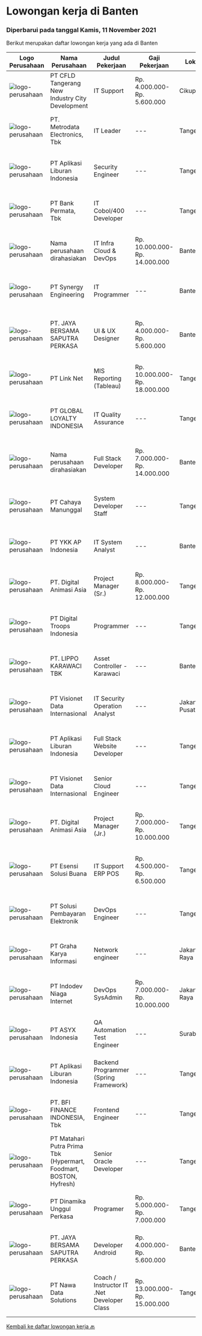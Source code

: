 
  # Lowongan kerja di Banten

  ### Diperbarui pada tanggal Kamis, 11 November 2021

  Berikut merupakan daftar lowongan kerja yang ada di Banten

  |Logo Perusahaan | Nama Perusahaan | Judul Pekerjaan | Gaji Pekerjaan | Lokasi | Deskripsi | Tanggal diunggah | Pranala |
  | -------------- | --------------- | --------------- | --------- | --------- | -------------- | ------- | ----------- |
  |![logo-perusahaan](https://image-service-cdn.seek.com.au/a52ab2eaa52e72d43fb3e8d148e8320f37d39bef/ee4dce1061f3f616224767ad58cb2fc751b8d2dc)|PT CFLD Tangerang New Industry City Development|IT Support|Rp. 4.000.000-Rp. 5.600.000|Cikupa|Job description : Windows dan Linux Troubleshooting dan Installation IT Hardware (Notebook dan PC Server) Installation IT Software (App &amp; IOS)...|Rabu, 10 November 2021|https://www.jobstreet.co.id/id/job/it-support-3686107?token=0~782ad520-c87f-4113-b41b-db0fedb0bf76&sectionRank=1&jobId=jobstreet-id-job-3686107|
|![logo-perusahaan](https://image-service-cdn.seek.com.au/0d75518309b56a3cff39daa569b0ba02cc7a22f2/ee4dce1061f3f616224767ad58cb2fc751b8d2dc)|PT. Metrodata Electronics, Tbk|IT Leader|---|Tangerang|Hi! We're hiring for IT LeaderQualifications: Experienced in handle Managed services project at least 5 years Ability to manage and monitor support...|Selasa, 09 November 2021|https://www.jobstreet.co.id/id/job/it-leader-3684217?token=0~782ad520-c87f-4113-b41b-db0fedb0bf76&sectionRank=2&jobId=jobstreet-id-job-3684217|
|![logo-perusahaan](https://image-service-cdn.seek.com.au/2ba51dcc75a5487dfad86edaf704ca8d7d4cbe70/ee4dce1061f3f616224767ad58cb2fc751b8d2dc)|PT Aplikasi Liburan Indonesia|Security Engineer|---|Tangerang|Job Desc :- Bertanggung jawab merancang dan menerapkan strategi terbaik untuk melindungi infrastruktur jaringan dari akses yang tidak diinginkan-...|Rabu, 10 November 2021|https://www.jobstreet.co.id/id/job/security-engineer-3674082?token=0~782ad520-c87f-4113-b41b-db0fedb0bf76&sectionRank=3&jobId=jobstreet-id-job-3674082|
|![logo-perusahaan](https://image-service-cdn.seek.com.au/12a3a2140ce85c2454cb71ba5502f4a7a535d8db/ee4dce1061f3f616224767ad58cb2fc751b8d2dc)|PT Bank Permata, Tbk|IT Cobol/400 Developer|---|Tangerang|Job description: Research and design system modules, program enhancements and modifications to existing programs or modules. Conducts research and...|Rabu, 10 November 2021|https://www.jobstreet.co.id/id/job/it-cobol-400-developer-3669168?token=0~782ad520-c87f-4113-b41b-db0fedb0bf76&sectionRank=4&jobId=jobstreet-id-job-3669168|
|![logo-perusahaan](https://us.123rf.com/450wm/pavelstasevich/pavelstasevich1811/pavelstasevich181101027/112815900-stock-vector-no-image-available-icon-flat-vector.jpg?ver=6)|Nama perusahaan dirahasiakan|IT Infra Cloud & DevOps|Rp. 10.000.000-Rp. 14.000.000|Banten|Job DescriptionIT Infrastructure Team is seeking a strong and seasoned technical person with an emphasis on Infrastructure and transactions for online...|Selasa, 09 November 2021|https://www.jobstreet.co.id/id/job/it-infra-cloud-devops-3668070?token=0~782ad520-c87f-4113-b41b-db0fedb0bf76&sectionRank=5&jobId=jobstreet-id-job-3668070|
|![logo-perusahaan](https://image-service-cdn.seek.com.au/4b7d72b5a886227b06ccc748060904ce71bc4cb8/ee4dce1061f3f616224767ad58cb2fc751b8d2dc)|PT Synergy Engineering|IT Programmer|---|Banten|Requirements: 3+ years experience of web-app development using .Net, PHP Laravel, Postgresql Agile, humble, trustworthy, and a team player Rapid...|Selasa, 09 November 2021|https://www.jobstreet.co.id/id/job/it-programmer-3683928?token=0~782ad520-c87f-4113-b41b-db0fedb0bf76&sectionRank=6&jobId=jobstreet-id-job-3683928|
|![logo-perusahaan](https://image-service-cdn.seek.com.au/20e578977734f53d5bf81045ac232fe57bb533b1/ee4dce1061f3f616224767ad58cb2fc751b8d2dc)|PT. JAYA BERSAMA  SAPUTRA PERKASA|UI & UX Designer|Rp. 4.000.000-Rp. 5.600.000|Banten|Kami mencari desainer UI UX Developer berbakat untuk bergabung dengan tim kami. Anda akan mengubah antarmuka menjadi pengalaman pengguna yang kaya,...|Rabu, 10 November 2021|https://www.jobstreet.co.id/id/job/ui-ux-designer-3668330?token=0~782ad520-c87f-4113-b41b-db0fedb0bf76&sectionRank=7&jobId=jobstreet-id-job-3668330|
|![logo-perusahaan](https://image-service-cdn.seek.com.au/641f84b4e1f639f1547cc07f9d8016bcb6803b32/ee4dce1061f3f616224767ad58cb2fc751b8d2dc)|PT Link Net|MIS Reporting  (Tableau)|Rp. 10.000.000-Rp. 18.000.000|Tangerang|Responsibilities: Design and develop dashboards and reports in Tableau Understand business needs and translate them into reporting solutions Manage...|Rabu, 10 November 2021|https://www.jobstreet.co.id/id/job/mis-reporting-tableau-3674860?token=0~782ad520-c87f-4113-b41b-db0fedb0bf76&sectionRank=8&jobId=jobstreet-id-job-3674860|
|![logo-perusahaan](https://image-service-cdn.seek.com.au/95cd0784468c268fc4f9348448140f01ea2254ab/ee4dce1061f3f616224767ad58cb2fc751b8d2dc)|PT GLOBAL LOYALTY INDONESIA|IT Quality Assurance|---|Tangerang|Responsibilities: Review and analyze system specifications Collaborate with team to develop effective strategies and test plans Developing and...|Selasa, 09 November 2021|https://www.jobstreet.co.id/id/job/it-quality-assurance-3684513?token=0~782ad520-c87f-4113-b41b-db0fedb0bf76&sectionRank=9&jobId=jobstreet-id-job-3684513|
|![logo-perusahaan](https://us.123rf.com/450wm/pavelstasevich/pavelstasevich1811/pavelstasevich181101027/112815900-stock-vector-no-image-available-icon-flat-vector.jpg?ver=6)|Nama perusahaan dirahasiakan|Full Stack Developer|Rp. 7.000.000-Rp. 14.000.000|Banten|-Developing front end website architecture.-Designing user interactions on web pages.-Developing back end website applications.-Creating servers and...|Rabu, 10 November 2021|https://www.jobstreet.co.id/id/job/full-stack-developer-3686026?token=0~782ad520-c87f-4113-b41b-db0fedb0bf76&sectionRank=10&jobId=jobstreet-id-job-3686026|
|![logo-perusahaan](https://image-service-cdn.seek.com.au/7aa6b310235b9fb1061ddb8ea76341088d18de07/ee4dce1061f3f616224767ad58cb2fc751b8d2dc)|PT Cahaya Manunggal|System Developer Staff|---|Tangerang|Requirements: Candidate must possess at least Bachelor’s Degree in Information Technology or equivalent with minimum GPA 3.00 1 year(s) of working...|Selasa, 09 November 2021|https://www.jobstreet.co.id/id/job/system-developer-staff-3667943?token=0~782ad520-c87f-4113-b41b-db0fedb0bf76&sectionRank=11&jobId=jobstreet-id-job-3667943|
|![logo-perusahaan](https://image-service-cdn.seek.com.au/137f7e23693c887f29135f9a0b3432e715df6933/ee4dce1061f3f616224767ad58cb2fc751b8d2dc)|PT YKK AP Indonesia|IT System Analyst|---|Banten|JOB REQUIREMENTS Maximum 30 years old Have a bachelor degree in informatics engineering with the latest IPK minimum of 3.00 Minimum 2 years of working...|Senin, 08 November 2021|https://www.jobstreet.co.id/id/job/it-system-analyst-3682381?token=0~782ad520-c87f-4113-b41b-db0fedb0bf76&sectionRank=12&jobId=jobstreet-id-job-3682381|
|![logo-perusahaan](https://image-service-cdn.seek.com.au/f361b780bbbab0e27ba721f469fa9b8e9f343f28/ee4dce1061f3f616224767ad58cb2fc751b8d2dc)|PT. Digital Animasi Asia|Project Manager (Sr.)|Rp. 8.000.000-Rp. 12.000.000|Tangerang|Merencanakan, mengorganisir, memimpin dan mengontrol jalannya suatu project, serta memberikan arahan dan memastikan kualitas pekerjaan yang dihasilkan...|Rabu, 10 November 2021|https://www.jobstreet.co.id/id/job/project-manager-sr-3675559?token=0~782ad520-c87f-4113-b41b-db0fedb0bf76&sectionRank=13&jobId=jobstreet-id-job-3675559|
|![logo-perusahaan](https://image-service-cdn.seek.com.au/4d91d8c86048f4300c8c333c8c8351b7dff33e27/ee4dce1061f3f616224767ad58cb2fc751b8d2dc)|PT Digital Troops Indonesia|Programmer|---|Tangerang|Usia minimal 22 Tahun Kandidat harus memiliki setidaknya Gelar Sarjana di Ilmu Komputer/Teknologi Informasi atau setara. Setidaknya memiliki 1 tahun...|Selasa, 09 November 2021|https://www.jobstreet.co.id/id/job/programmer-3667721?token=0~782ad520-c87f-4113-b41b-db0fedb0bf76&sectionRank=14&jobId=jobstreet-id-job-3667721|
|![logo-perusahaan](https://image-service-cdn.seek.com.au/36d1f72dfe2eaecadca52d4fcd4d598e74393d61/ee4dce1061f3f616224767ad58cb2fc751b8d2dc)|PT. LIPPO KARAWACI TBK|Asset Controller - Karawaci|---|Banten|Job Role The role of IT Asset Controller is to plan and manage daily operation deployment of IT Asset; includes software license and hardware...|Selasa, 09 November 2021|https://www.jobstreet.co.id/id/job/asset-controller-karawaci-3683302?token=0~782ad520-c87f-4113-b41b-db0fedb0bf76&sectionRank=15&jobId=jobstreet-id-job-3683302|
|![logo-perusahaan](https://image-service-cdn.seek.com.au/7f00c3c4cf081180aeede06da509ec826da9430b/ee4dce1061f3f616224767ad58cb2fc751b8d2dc)|PT Visionet Data Internasional|IT Security Operation Analyst|---|Jakarta Pusat|Job Description: IT security management and maintaining the best practice for information security standard in both internal organization and external...|Rabu, 10 November 2021|https://www.jobstreet.co.id/id/job/it-security-operation-analyst-3674920?token=0~782ad520-c87f-4113-b41b-db0fedb0bf76&sectionRank=16&jobId=jobstreet-id-job-3674920|
|![logo-perusahaan](https://image-service-cdn.seek.com.au/2ba51dcc75a5487dfad86edaf704ca8d7d4cbe70/ee4dce1061f3f616224767ad58cb2fc751b8d2dc)|PT Aplikasi Liburan Indonesia|Full Stack Website Developer|---|Tangerang|Requirement:1. Pendidikan minimal S12. Berpengalaman kerja min. 1 tahun sebagai Front-End &amp; Back-End Web Developer3. Mengimplementasikan design...|Rabu, 10 November 2021|https://www.jobstreet.co.id/id/job/full-stack-website-developer-3674083?token=0~782ad520-c87f-4113-b41b-db0fedb0bf76&sectionRank=17&jobId=jobstreet-id-job-3674083|
|![logo-perusahaan](https://image-service-cdn.seek.com.au/7f00c3c4cf081180aeede06da509ec826da9430b/ee4dce1061f3f616224767ad58cb2fc751b8d2dc)|PT Visionet Data Internasional|Senior Cloud Engineer|---|Tangerang|Requirements: Diploma or bachelor degree in Computer Science, Engineering or Information Technology or a related field preferred Minimum 3 year...|Rabu, 10 November 2021|https://www.jobstreet.co.id/id/job/senior-cloud-engineer-3669437?token=0~782ad520-c87f-4113-b41b-db0fedb0bf76&sectionRank=18&jobId=jobstreet-id-job-3669437|
|![logo-perusahaan](https://image-service-cdn.seek.com.au/f361b780bbbab0e27ba721f469fa9b8e9f343f28/ee4dce1061f3f616224767ad58cb2fc751b8d2dc)|PT. Digital Animasi Asia|Project Manager (Jr.)|Rp. 7.000.000-Rp. 10.000.000|Tangerang|Merencanakan, mengorganisir, memimpin dan mengontrol jalannya suatu project berdasarkan standar perusahaan.Kandidat diharapkan:1. Menguasai...|Rabu, 10 November 2021|https://www.jobstreet.co.id/id/job/project-manager-jr-3675561?token=0~782ad520-c87f-4113-b41b-db0fedb0bf76&sectionRank=19&jobId=jobstreet-id-job-3675561|
|![logo-perusahaan](https://image-service-cdn.seek.com.au/19866fdb3ecde1a6d7b113fc0d24cc05b03f8447/ee4dce1061f3f616224767ad58cb2fc751b8d2dc)|PT Esensi Solusi Buana|IT Support ERP POS|Rp. 4.500.000-Rp. 6.500.000|Tangerang|Ada 3 Posisi yang kami butuhkan :Implementator Melakukan proses migrasi data POS Melakukan proses migrasi data ERP Melakukan setup dan implementasi...|Senin, 08 November 2021|https://www.jobstreet.co.id/id/job/it-support-erp-pos-3682187?token=0~782ad520-c87f-4113-b41b-db0fedb0bf76&sectionRank=20&jobId=jobstreet-id-job-3682187|
|![logo-perusahaan](https://image-service-cdn.seek.com.au/0401c56e928487d2f29123172ea6acb5d2a335c6/ee4dce1061f3f616224767ad58cb2fc751b8d2dc)|PT Solusi Pembayaran Elektronik|DevOps Engineer|---|Tangerang|Hi SPEcial People!We're looking for Dev Ops Engineer who passionate in Fintech Industry, update with technologies and able to work with the team. Find...|Rabu, 10 November 2021|https://www.jobstreet.co.id/id/job/devops-engineer-3685670?token=0~782ad520-c87f-4113-b41b-db0fedb0bf76&sectionRank=21&jobId=jobstreet-id-job-3685670|
|![logo-perusahaan](https://image-service-cdn.seek.com.au/c318dd0b699c6160d2411e7473745c289633be44/ee4dce1061f3f616224767ad58cb2fc751b8d2dc)|PT Graha Karya Informasi|Network engineer|---|Jakarta Raya|At least 1-2 year(s) of working experience in the related field is required for this position Fresh Graduate are welcome to apply Strong IT skills,...|Senin, 08 November 2021|https://www.jobstreet.co.id/id/job/network-engineer-3683163?token=0~782ad520-c87f-4113-b41b-db0fedb0bf76&sectionRank=22&jobId=jobstreet-id-job-3683163|
|![logo-perusahaan](https://image-service-cdn.seek.com.au/0fb4dd7a4e851a8c110f4f9244ae1d3ffdba0771/ee4dce1061f3f616224767ad58cb2fc751b8d2dc)|PT Indodev Niaga Internet|DevOps SysAdmin|Rp. 7.000.000-Rp. 10.000.000|Jakarta Raya|We are looking for creative and innovative DevOps Engineer who could help us to create and maintain development platforms and processes that enable...|Rabu, 10 November 2021|https://www.jobstreet.co.id/id/job/devops-sysadmin-3674349?token=0~782ad520-c87f-4113-b41b-db0fedb0bf76&sectionRank=23&jobId=jobstreet-id-job-3674349|
|![logo-perusahaan](https://image-service-cdn.seek.com.au/46558c0d74e7814f9e8ee802163a01ed4c2ea4bb/ee4dce1061f3f616224767ad58cb2fc751b8d2dc)|PT ASYX Indonesia|QA Automation Test Engineer|---|Surabaya|The QA automation test engineer designs automated tests to validate the functionality of web and mobile applications. The QA automation test engineer...|Selasa, 09 November 2021|https://www.jobstreet.co.id/id/job/qa-automation-test-engineer-3683533?token=0~782ad520-c87f-4113-b41b-db0fedb0bf76&sectionRank=24&jobId=jobstreet-id-job-3683533|
|![logo-perusahaan](https://image-service-cdn.seek.com.au/2ba51dcc75a5487dfad86edaf704ca8d7d4cbe70/ee4dce1061f3f616224767ad58cb2fc751b8d2dc)|PT Aplikasi Liburan Indonesia|Backend Programmer (Spring Framework)|---|Tangerang|Requirement : Candidate must possess at least Diploma, Bachelor's Degree in any field. At least 2 Year(s) of working experience in the related field...|Rabu, 10 November 2021|https://www.jobstreet.co.id/id/job/backend-programmer-spring-framework-3674081?token=0~782ad520-c87f-4113-b41b-db0fedb0bf76&sectionRank=25&jobId=jobstreet-id-job-3674081|
|![logo-perusahaan](https://image-service-cdn.seek.com.au/a6cf0c9900691813db703a94c273f5c310cd3774/ee4dce1061f3f616224767ad58cb2fc751b8d2dc)|PT. BFI FINANCE INDONESIA, Tbk|Frontend Engineer|---|Tangerang|Responsibilities : Convert design and develop highly scalable, cross-platform, and high-performance web applications UI and interaction using React....|Rabu, 10 November 2021|https://www.jobstreet.co.id/id/job/frontend-engineer-3674118?token=0~782ad520-c87f-4113-b41b-db0fedb0bf76&sectionRank=26&jobId=jobstreet-id-job-3674118|
|![logo-perusahaan](https://image-service-cdn.seek.com.au/0b18d5f05ef04266f73e9e20e161366a22810363/ee4dce1061f3f616224767ad58cb2fc751b8d2dc)|PT Matahari Putra Prima Tbk (Hypermart, Foodmart, BOSTON, Hyfresh)|Senior Oracle Developer|---|Tangerang|Pendidikan S1 Teknik Informatika IPK minimal 3,0 Usia maksimal 35 tahun Menguasai program Oracle Database, PL/SQL, Oracle Form Developer, Java...|Rabu, 10 November 2021|https://www.jobstreet.co.id/id/job/senior-oracle-developer-3669533?token=0~782ad520-c87f-4113-b41b-db0fedb0bf76&sectionRank=27&jobId=jobstreet-id-job-3669533|
|![logo-perusahaan](https://image-service-cdn.seek.com.au/263be6241e69fcdab195b164b7fe6ccaa9b45634/ee4dce1061f3f616224767ad58cb2fc751b8d2dc)|PT Dinamika Unggul Perkasa|Programer|Rp. 5.000.000-Rp. 7.000.000|Tangerang|Membuat program/sistem yang di minta oleh perusahaan Melaporkan hasil pekerjaan yang di buat satu minggu sekali dapat berkordinasi pekerjaan dengan...|Senin, 08 November 2021|https://www.jobstreet.co.id/id/job/programer-3683010?token=0~782ad520-c87f-4113-b41b-db0fedb0bf76&sectionRank=28&jobId=jobstreet-id-job-3683010|
|![logo-perusahaan](https://image-service-cdn.seek.com.au/20e578977734f53d5bf81045ac232fe57bb533b1/ee4dce1061f3f616224767ad58cb2fc751b8d2dc)|PT. JAYA BERSAMA  SAPUTRA PERKASA|Developer Android|Rp. 4.000.000-Rp. 5.600.000|Banten|Saat ini kami sudah memiliki 4 CABANG di Jakarta, Bandung, Solo, dan Surabaya, dan sedang terus berkembang membuka Cabang Perusahaan...|Rabu, 10 November 2021|https://www.jobstreet.co.id/id/job/developer-android-3668366?token=0~782ad520-c87f-4113-b41b-db0fedb0bf76&sectionRank=29&jobId=jobstreet-id-job-3668366|
|![logo-perusahaan](https://image-service-cdn.seek.com.au/562c83b2436ce4afeba686139d00421526838c1c/ee4dce1061f3f616224767ad58cb2fc751b8d2dc)|PT Nawa Data Solutions|Coach / Instructor IT .Net Developer Class|Rp. 13.000.000-Rp. 15.000.000|Tangerang|Deskripsi PekerjaanPERHATIAN PARA INSTRUCTOR / COACH DI JAKARTA, TANGERANG DAN SEKITARNYA! Anda memiliki passion untuk MENGAJAR?Menyukai tantangan...|Selasa, 09 November 2021|https://www.jobstreet.co.id/id/job/coach-instructor-it-net-developer-class-3666888?token=0~782ad520-c87f-4113-b41b-db0fedb0bf76&sectionRank=30&jobId=jobstreet-id-job-3666888|


  [Kembali ke daftar lowongan kerja 🔙](../README.md#daftar-lowongan-kerja)
  
